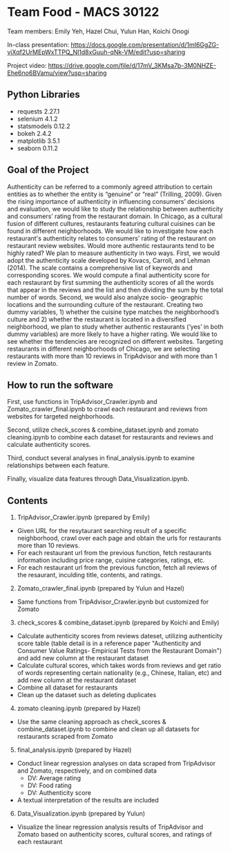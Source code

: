 # Team Food - MACS 30122

Team members: Emily Yeh, Hazel Chui, Yulun Han, Koichi Onogi

In-class presentation: https://docs.google.com/presentation/d/1mI6GgZG-vjXqf2UrMEpWxTTPQ_Nl1d8xGuuh-qNk-VM/edit?usp=sharing

Project video: https://drive.google.com/file/d/17mV_3KMsa7b-3M0NHZE-Ehe6no6BVamu/view?usp=sharing

## Python Libraries

* requests 2.27.1
* selenium 4.1.2
* statsmodels 0.12.2
* bokeh 2.4.2
* matplotlib 3.5.1
* seaborn 0.11.2

## Goal of the Project

Authenticity can be referred to a commonly agreed attribution to certain entities as to whether the entity is “genuine” or “real” (Trilling, 2009). Given the rising importance of authenticity in influencing consumers’ decisions and evaluation, we would like to study the relationship between authenticity and consumers’ rating from the restaurant domain. In Chicago, as a cultural fusion of different cultures, restaurants featuring cultural cuisines can be found in different neighborhoods. We would like to investigate how each restaurant's authenticity relates to consumers’ rating of the restaurant on restaurant review websites. Would more authentic restaurants tend to be highly rated? We plan to measure authenticity in two ways. First, we would adopt the authenticity scale developed by Kovacs, Carroll, and Lehman (2014). The scale contains a comprehensive list of keywords and corresponding scores. We would compute a final authenticity score for each restaurant by first summing the authenticity scores of all the words that appear in the reviews and the list and then dividing the sum by the total number of words. Second, we would also analyze socio- geographic locations and the surrounding culture of the restaurant. Creating two dummy variables, 1) whether the cuisine type matches the neighborhood’s culture and 2) whether the restaurant is located in a diversified neighborhood, we plan to study whether authentic restaurants (‘yes’ in both dummy variables) are more likely to have a higher rating. We would like to see whether the tendencies are recognized on different websites. Targeting restaurants in different neighborhoods of Chicago, we are selecting restaurants with more than 10 reviews in TripAdvisor and with more than 1 review in Zomato. 

## How to run the software
  First, use functions in TripAdvisor_Crawler.ipynb and Zomato_crawler_final.ipynb to crawl each restaurant and reviews from websites for targeted neighborhoods.
  
  Second, utilize check_scores & combine_dataset.ipynb and zomato cleaning.ipynb to combine each dataset for restaurants and reviews and calculate authenticity scores.
  
  Third, conduct several analyses in final_analysis.ipynb to examine relationships between each feature.
  
  Finally, visualize data features through Data_Visualization.ipynb.
## Contents
1. TripAdvisor_Crawler.ipynb (prepared by Emily)
  - Given URL for the resytaurant searching result of a specific neighborhood, crawl over each page and obtain the urls for restaurants more than 10 reviews.
  - For each restaurant url from the previous function, fetch restaurants information including price range, cuisine categories, ratings, etc.
  - For each restaurant url from the previous function, fetch all reviews of the resaurant, inculding title, contents, and ratings. 

2. Zomato_crawler_final.ipynb (prepared by Yulun and Hazel)
  - Same functions from TripAdvisor_Crawler.ipynb but customized for Zomato

3. check_scores & combine_dataset.ipynb (prepared by Koichi and Emily)
  - Calculate authenticity scores from reviews dateset, utilizing authenticity score table (table detail is in a reference paper "Authenticity and Consumer Value Ratings- Empirical Tests from the Restaurant Domain") and add new column at the restaurant dataset
  - Calculate cultural scores, which takes words from reviews and get ratio of words representing certain nationality (e.g., Chinese, Italian, etc) and add new column at the restaurant dataset
  - Combine all dataset for restaurants
  - Clean up the dataset such as deleting duplicates

4. zomato cleaning.ipynb (prepared by Hazel)
  - Use the same cleaning approach as check_scores & combine_dataset.ipynb to combine and clean up all datasets for restaurants scraped from Zomato

5. final_analysis.ipynb (prepared by Hazel)
  - Conduct linear regression analyses on data scraped from TripAdvisor and Zomato, respectively, and on combined data 
      - DV: Average rating
      - DV: Food rating
      - DV: Authenticity score
  - A textual interpretation of the results are included

6. Data_Visualization.ipynb (prepared by Yulun)
  - Visualize the linear regression analysis results of TripAdvisor and Zomato based on authenticity scores, cultural scores, and ratings of each restaurant

